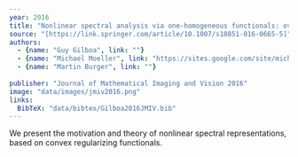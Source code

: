 ```yaml
---
year: 2016
title: "Nonlinear spectral analysis via one-homogeneous functionals: overview and future prospects"
source: "[https://link.springer.com/article/10.1007/s10851-016-0665-5]"
authors:
  - {name: "Guy Gilboa", link: ""}
  - {name: "Michael Moeller", link: "https://sites.google.com/site/michaelmoellermath"}
  - {name: "Martin Burger", link: ""}
  
publisher: "Journal of Mathematical Imaging and Vision 2016"
image: "data/images/jmiv2016.png"
links:
  BibTeX: "data/bibtex/Gilboa2016JMIV.bib"
---
```

We present the motivation and theory of nonlinear spectral representations, based on convex regularizing functionals.
